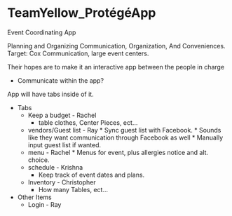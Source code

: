 # TeamYellow_ProtégéApp

Event Coordinating App

Planning and Organizing
Communication, Organization, And Conveniences.
Target: Cox Communication, large event centers.

Their hopes are to make it an interactive app between the people in charge
  * Communicate within the app?

App will have tabs inside of it.

* Tabs
  * Keep a budget - Rachel
    * table clothes, Center Pieces, ect...
  * vendors/Guest list - Ray
    * Sync guest list with Facebook.
    * Sounds like they want communication through Facebook as well
    * Manually input guest list if wanted.
  * menu - Rachel
    * Menus for event, plus allergies notice and alt. choice.
  * schedule - Krishna
    * Keep track of event dates and plans.
  * Inventory - Christopher
    * How many Tables, ect...
* Other Items
  * Login - Ray
